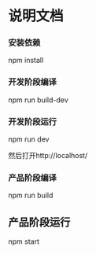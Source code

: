 # 说明文档

### 安装依赖

npm install

### 开发阶段编译

npm run build-dev

### 开发阶段运行

npm run dev

然后打开http://localhost/

### 产品阶段编译

npm run build

## 产品阶段运行

npm start




